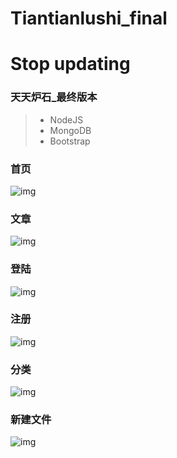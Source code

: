 # Tiantianlushi_final
# **Stop updating**
### 天天炉石_最终版本
> * NodeJS
> * MongoDB
> * Bootstrap


### 首页
![img](https://github.com/Teoluo/Tiantianlushi_final/blob/master/screenshots/1.PNG)

### 文章
![img](https://github.com/Teoluo/Tiantianlushi_final/blob/master/screenshots/2.png)

### 登陆
![img](https://github.com/Teoluo/Tiantianlushi_final/blob/master/screenshots/3.png)

### 注册
![img](https://github.com/Teoluo/Tiantianlushi_final/blob/master/screenshots/4.png)

### 分类
![img](https://github.com/Teoluo/Tiantianlushi_final/blob/master/screenshots/5.png)

### 新建文件
![img](https://github.com/Teoluo/Tiantianlushi_final/blob/master/screenshots/6.png)
